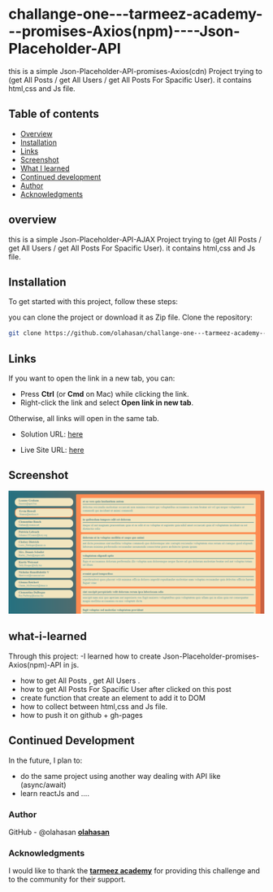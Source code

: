 # challange-one---tarmeez-academy---promises-Axios(npm)----Json-Placeholder-API
this is a simple Json-Placeholder-API-promises-Axios(cdn) Project trying to (get All Posts / get All Users / get All Posts For Spacific User). it contains html,css and Js file.

## Table of contents

- [Overview](#overview)
- [Installation](#Installation)
- [Links](#Links)
- [Screenshot](#Screenshot)
- [What I learned](#what-i-learned)
- [Continued development](#continued-development)
- [Author](#author)
- [Acknowledgments](#Acknowledgments)


## overview
this is a simple Json-Placeholder-API-AJAX Project trying to (get All Posts / get All Users / get All Posts For Spacific User). it contains html,css and Js file.

## Installation
To get started with this project, follow these steps:

you can clone the project or download it as Zip file.
 Clone the repository:
   ```bash
   git clone https://github.com/olahasan/challange-one---tarmeez-academy---promises-Axios-npm----Json-Placeholder-API.git
```

## Links

If you want to open the link in a new tab, you can:

- Press **Ctrl** (or **Cmd** on Mac) while clicking the link.
- Right-click the link and select **Open link in new tab**.

Otherwise, all links will open in the same tab.

- Solution URL: [here](https://github.com/olahasan/challange-one---tarmeez-academy---promises-Axios-npm----Json-Placeholder-API)

- Live Site URL: [here](https://olahasan.github.io/challange-one---tarmeez-academy---promises-Axios-npm----Json-Placeholder-API/)


 ## Screenshot
 
![Screenshot](./screenshot.png)


## what-i-learned
Through this project:
-I learned how to create Json-Placeholder-promises-Axios(npm)-API in js.
- how to get All Posts , get All Users .
- how to get All Posts For Spacific User after clicked on this post
- create function that create an element to add it to DOM
- how to collect between html,css and Js file.
- how to push it on github + gh-pages

## Continued Development
In the future, I plan to:
- do the same project using another way dealing with API like (async/await)
- learn reactJs and ....

### Author

GitHub - @olahasan
**[olahasan](https://github.com/olahasan)**

### Acknowledgments

I would like to thank the **[tarmeez academy](https://www.youtube.com/@tarmeez)** for providing this challenge and to the community for their support.

